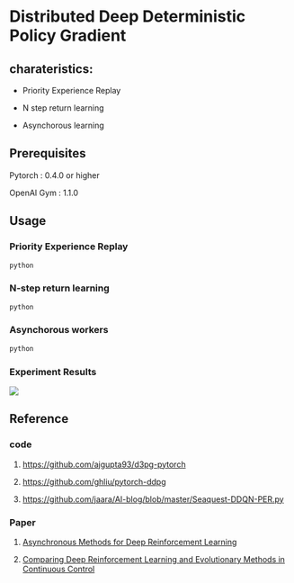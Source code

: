 # Distributed Deep Deterministic Policy Gradient 

## charateristics:

+ Priority Experience Replay

+ N step return learning 

+ Asynchorous learning

## Prerequisites

Pytorch     : 0.4.0 or higher

OpenAI Gym  : 1.1.0


## Usage

### Priority Experience Replay

```Python
python 
```


### N-step return learning

```Python
python 
```

### Asynchorous workers

```Python
python 
```


### Experiment Results
![](https://github.com/fujunustc/Pytorch-RL/raw/master/D3PG/imgs/test.png)

## Reference

### code

1. https://github.com/ajgupta93/d3pg-pytorch

2. https://github.com/ghliu/pytorch-ddpg

3. https://github.com/jaara/AI-blog/blob/master/Seaquest-DDQN-PER.py

### Paper 

1. [Asynchronous Methods for Deep Reinforcement Learning](https://arxiv.org/abs/1602.01783)

2. [Comparing Deep Reinforcement Learning and Evolutionary Methods
in Continuous Control](https://arxiv.org/pdf/1712.00006.pdf)


